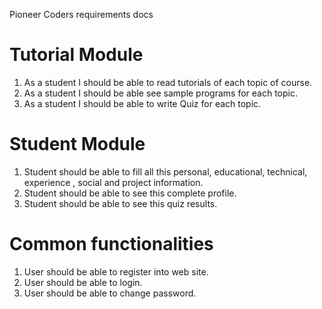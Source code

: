 Pioneer Coders requirements docs

# Tutorial Module

1. As a student I should be able to read tutorials of each topic of course.
2.	As a student I should be able see sample programs for each topic.
3.	As a student I should be able to write Quiz for each topic.

# Student Module

1.	Student should be able to fill all this personal, educational, technical, experience , social and project information.
2.	Student should be able to see this complete profile.
3.	Student should be able to see this quiz results.

# Common functionalities 

1.	User should be able to register into web site.
2.	User should be able to login.
3.	User should be able to change password.

